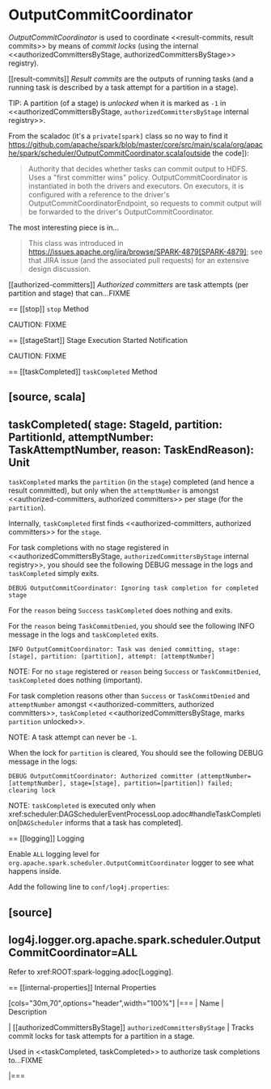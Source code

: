 # OutputCommitCoordinator

*OutputCommitCoordinator* is used to coordinate <<result-commits, result commits>> by means of *commit locks* (using the internal <<authorizedCommittersByStage, authorizedCommittersByStage>> registry).

[[result-commits]]
*Result commits* are the outputs of running tasks (and a running task is described by a task attempt for a partition in a stage).

TIP: A partition (of a stage) is *unlocked* when it is marked as `-1` in <<authorizedCommittersByStage, `authorizedCommittersByStage` internal registry>>.

From the scaladoc (it's a `private[spark]` class so no way to find it https://github.com/apache/spark/blob/master/core/src/main/scala/org/apache/spark/scheduler/OutputCommitCoordinator.scala[outside the code]):

> Authority that decides whether tasks can commit output to HDFS. Uses a "first committer wins" policy.
> OutputCommitCoordinator is instantiated in both the drivers and executors. On executors, it is configured with a reference to the driver's OutputCommitCoordinatorEndpoint, so requests to commit output will be forwarded to the driver's OutputCommitCoordinator.

The most interesting piece is in...

> This class was introduced in https://issues.apache.org/jira/browse/SPARK-4879[SPARK-4879]; see that JIRA issue (and the associated pull requests) for an extensive design discussion.

[[authorized-committers]]
*Authorized committers* are task attempts (per partition and stage) that can...FIXME

== [[stop]] `stop` Method

CAUTION: FIXME

== [[stageStart]] Stage Execution Started Notification

CAUTION: FIXME

== [[taskCompleted]] `taskCompleted` Method

[source, scala]
----
taskCompleted(
  stage: StageId,
  partition: PartitionId,
  attemptNumber: TaskAttemptNumber,
  reason: TaskEndReason): Unit
----

`taskCompleted` marks the `partition` (in the `stage`) completed (and hence a result committed), but only when the `attemptNumber` is amongst <<authorized-committers, authorized committers>> per stage (for the `partition`).

Internally, `taskCompleted` first finds <<authorized-committers, authorized committers>> for the `stage`.

For task completions with no stage registered in <<authorizedCommittersByStage, `authorizedCommittersByStage` internal registry>>, you should see the following DEBUG message in the logs and `taskCompleted` simply exits.

```
DEBUG OutputCommitCoordinator: Ignoring task completion for completed stage
```

For the `reason` being `Success` `taskCompleted` does nothing and exits.

For the `reason` being `TaskCommitDenied`, you should see the following INFO message in the logs and `taskCompleted` exits.

```
INFO OutputCommitCoordinator: Task was denied committing, stage: [stage], partition: [partition], attempt: [attemptNumber]
```

NOTE: For no `stage` registered or `reason` being `Success` or `TaskCommitDenied`, `taskCompleted` does nothing (important).

For task completion reasons other than `Success` or `TaskCommitDenied` and `attemptNumber` amongst <<authorized-committers, authorized committers>>, `taskCompleted` <<authorizedCommittersByStage, marks `partition` unlocked>>.

NOTE: A task attempt can never be `-1`.

When the lock for `partition` is cleared, You should see the following DEBUG message in the logs:

```
DEBUG OutputCommitCoordinator: Authorized committer (attemptNumber=[attemptNumber], stage=[stage], partition=[partition]) failed; clearing lock
```

NOTE: `taskCompleted` is executed only when xref:scheduler:DAGSchedulerEventProcessLoop.adoc#handleTaskCompletion[`DAGScheduler` informs that a task has completed].

== [[logging]] Logging

Enable `ALL` logging level for `org.apache.spark.scheduler.OutputCommitCoordinator` logger to see what happens inside.

Add the following line to `conf/log4j.properties`:

[source]
----
log4j.logger.org.apache.spark.scheduler.OutputCommitCoordinator=ALL
----

Refer to xref:ROOT:spark-logging.adoc[Logging].

== [[internal-properties]] Internal Properties

[cols="30m,70",options="header",width="100%"]
|===
| Name | Description

| [[authorizedCommittersByStage]] `authorizedCommittersByStage`
| Tracks commit locks for task attempts for a partition in a stage.

Used in <<taskCompleted, taskCompleted>> to authorize task completions to...FIXME

|===
